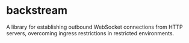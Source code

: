 # backstream
A library for establishing outbound WebSocket connections from HTTP servers, overcoming ingress restrictions in restricted environments.
